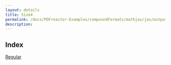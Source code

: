 ```yaml
---
layout: details
title: Size4
permalink: /docs/PDFreactor-Examples/compoundFormats/mathjax/jax/output/SVG/fonts/TeX/Size4/
description: 
---
```


## Index
<div class="boxes">
                            <a href="/compare.html2pdf.tools/docs/PDFreactor-Examples/compoundFormats/mathjax/jax/output/SVG/fonts/TeX/Size4/Regular/">
                                Regular
                            </a>
</div>


